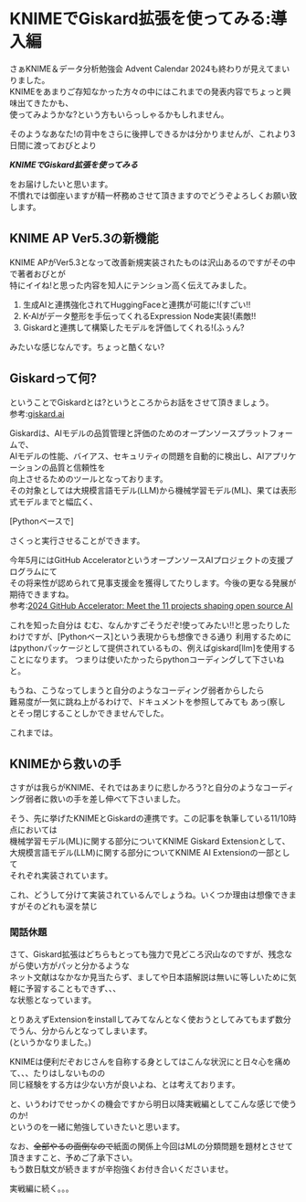 # KNIMEでGiskard拡張を使ってみる:導入編

さぁKNIME＆データ分析勉強会 Advent Calendar 2024も終わりが見えてまいりました。  
KNIMEをあまりご存知なかった方々の中にはこれまでの発表内容でちょっと興味出てきたかも、  
使ってみようかな?という方もいらっしゃるかもしれません。  

そのようなあなた!の背中をさらに後押しできるかは分かりませんが、これより3日間に渡っておびとより  

***KNIMEでGiskard拡張を使ってみる***

をお届けしたいと思います。  
不慣れでは御座いますが精一杯務めさせて頂きますのでどうぞよろしくお願い致します。  

## KNIME AP Ver5.3の新機能

KNIME APがVer5.3となって改善新規実装されたものは沢山あるのですがその中で著者おびとが  
特にイイね!と思った内容を知人にテンション高く伝えてみました。

1. 生成AIと連携強化されてHuggingFaceと連携が可能に!(すごい!!
2. K-AIがデータ整形を手伝ってくれるExpression Node実装!(素敵!!
3. Giskardと連携して構築したモデルを評価してくれる!(ふぅん?

みたいな感じなんです。ちょっと酷くない?

## Giskardって何?
ということでGiskardとは?というところからお話をさせて頂きましょう。  
参考:[giskard.ai](https://www.giskard.ai/ )  

Giskardは、AIモデルの品質管理と評価のためのオープンソースプラットフォームで、  
AIモデルの性能、バイアス、セキュリティの問題を自動的に検出し、AIアプリケーションの品質と信頼性を  
向上させるためのツールとなっております。  
その対象としては大規模言語モデル(LLM)から機械学習モデル(ML)、果ては表形式モデルまでと幅広く、  

[Pythonベースで]

さくっと実行させることができます。  

今年5月にはGitHub AcceleratorというオープンソースAIプロジェクトの支援プログラムにて  
その将来性が認められて見事支援金を獲得してたりします。今後の更なる発展が期待できますね。  
参考:[2024 GitHub Accelerator: Meet the 11 projects shaping open source AI](https://github.blog/news-insights/company-news/2024-github-accelerator-meet-the-11-projects-shaping-open-source-ai/)  

これを知った自分は むむ、なんかすごそうだぞ!使ってみたい!!と思ったりしたわけですが、[Pythonベース]という表現からも想像できる通り
利用するためにはpythonパッケージとして提供されているもの、例えばgiskard[llm]を使用することになります。
つまりは使いたかったらpythonコーディングして下さいねと。  

もうね、こうなってしまうと自分のようなコーディング弱者からしたら  
難易度が一気に跳ね上がるわけで、ドキュメントを参照してみても あっ(察し  
とそっ閉じすることしかできませんでした。  

これまでは。

##  KNIMEから救いの手
さすがは我らがKNIME、それではあまりに悲しかろう?と自分のようなコーディング弱者に救いの手を差し伸べて下さいました。  

そう、先に挙げたKNIMEとGiskardの連携です。この記事を執筆している11/10時点においては  
機械学習モデル(ML)に関する部分についてKNIME Giskard Extensionとして、  
大規模言語モデル(LLM)に関する部分についてKNIME AI Extensionの一部として  
それぞれ実装されています。

これ、どうして分けて実装されているんでしょうね。いくつか理由は想像できますがそのどれも涙を禁じ

### 閑話休題

さて、Giskard拡張はどちらもとっても強力で見どころ沢山なのですが、残念ながら使い方がパッと分かるような  
ネット文献はなかなか見当たらず、ましてや日本語解説は無いに等しいために気軽に予習することもできず、、、  
な状態となっています。  

とりあえずExtensionをinstallしてみてなんとなく使おうとしてみてもまず数分でうん、分からんとなってしまいます。  
(というかなりました。)  

KNIMEは便利だぞおじさんを自称する身としてはこんな状況にと日々心を痛めて、、、たりはしないものの  
同じ経験をする方は少ない方が良いよね、とは考えております。

と、いうわけでせっかくの機会ですから明日以降実戦編としてこんな感じで使うのか!  
というのを一緒に勉強していきたいと思います。  

なお、~~全部やるの面倒なので~~紙面の関係上今回はMLの分類問題を題材とさせて頂きますこと、予めご了承下さい。  
もう数日駄文が続きますが辛抱強くお付き合いくださいませ。  

実戦編に続く。。。  
